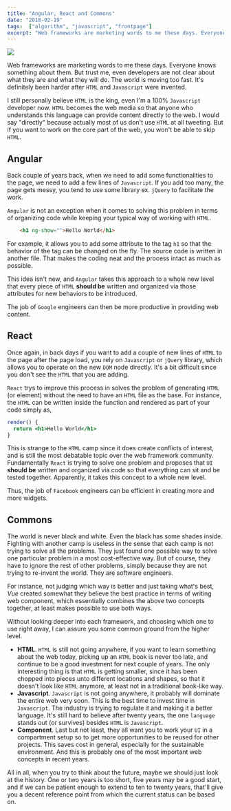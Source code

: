 ```yaml
---
title: "Angular, React and Commons"
date: "2018-02-19"
tags:  ["algorithm", "javascript", "frontpage"]
excerpt: "Web frameworks are marketing words to me these days. Everyone knows something about them. But trust me, even developers are not clear about what they are and what they will do. The world is moving too fast."
---
```


![](https://developer.tomtom.com/sites/default/files/blog-assets/image1.jpg)

Web frameworks are marketing words to me these days. Everyone knows something about them. But trust me, even developers are not clear about what they are and what they will do. The world is moving too fast. It's definitely been harder after `HTML` and `Javascript` were invented.

I still personally believe `HTML` is the king, even I'm a 100% `Javascript` developer now. `HTML` becomes the web media so that anyone who understands this language can provide content directly to the web. I would say "directly" because actually most of us don't use `HTML` at all tweeting. But if you want to work on the core part of the web, you won't be able to skip `HTML`.

## Angular

Back couple of years back, when we need to add some functionalities to the page, we need to add a few lines of `Javascript`. If you add too many, the page gets messy, you tend to use some library ex. `jQuery` to facilitate the work.

`Angular` is not an exception when it comes to solving this problem in terms of organizing code while keeping your typical way of working with `HTML`.  

```html
	<h1 ng-show="">Hello World</h1>
```

For example, it allows you to add some attribute to the tag `h1` so that the behavior of the tag can be changed on the fly. The source code is written in another file. That makes the coding neat and the process intact as much as possible.

This idea isn't new, and `Angular` takes this approach to a whole new level that every piece of `HTML` **should be** written and organized via those attributes for new behaviors to be introduced.

The job of `Google` engineers can then be more productive in providing web content.

## React

Once again, in back days if you want to add a couple of new lines of `HTML` to the page after the page load, you rely on `Javascript` or `jQuery` library, which allows you to operate on the new `DOM`  node directly. It's a bit difficult since you don't see the `HTML` that you are adding.

`React` trys to improve this process in solves the problem of generating `HTML` (or element) without the need to have an `HTML` file as the base. For instance, the `HTML` can be written inside the function and rendered as part of your code simply as,

```jsx
render() {
  return <h1>Hello World</h1>
}
```

This is strange to the `HTML` camp since it does create conflicts of interest, and is still the most debatable topic over the web framework community. Fundamentally `React` is trying to solve one problem and proposes that `UI` **should be** written and organized via code so that everything can sit and be tested together. Apparently, it takes this concept to a whole new level.

Thus, the job of `Facebook` engineers can be efficient in creating more and more widgets.

## Commons

The world is never black and white. Even the black has some shades inside. Fighting with another camp is useless in the sense that each camp is not trying to solve all the problems. They just found one possible way to solve one particular problem in a most cost-effective way. But of course, they have to ignore the rest of other problems, simply because they are not trying to re-invent the world. They are software engineers.

For instance, not judging which way is better and just taking what's best, *Vue* created somewhat they believe the best practice in terms of writing web component, which essentially combines the above two concepts together, at least makes possible to use both ways.

Without looking deeper into each framework, and choosing which one to use right away, I can assure you some common ground from the higher level.  

- **HTML**. `HTML` is still not going anywhere, if you want to learn something about the web today, picking up an `HTML` book is never too late, and continue to be a good investment for next couple of years. The only interesting thing is that `HTML` is getting smaller, since it has been chopped into pieces unto different locations and shapes, so that it doesn't look like `HTML` anymore, at least not in a traditional book-like way.
- **Javascript**.  `Javascript` is not going anywhere, it probably will dominate the entire web very soon. This is the best time to invest time in `Javascript`. The industry is trying to regulate it and making it a better language. It's still hard to believe after twenty years, the one `language` stands out  (or survives) besides `HTML` is `Javascript`.
- **Component**. Last but not least, they all want you to work your `UI` in a compartment setup so to get more opportunities to be reused for other projects. This saves cost in general, especially for the sustainable environment. And this is probably one of the most important web concepts in recent years.

All in all, when you try to think about the future, maybe we should just look at the history. One or two years is too short, five years may be a good start, and if we can be patient enough to extend to ten to twenty years, that'll give you a decent reference point from which the current status can be based on.

